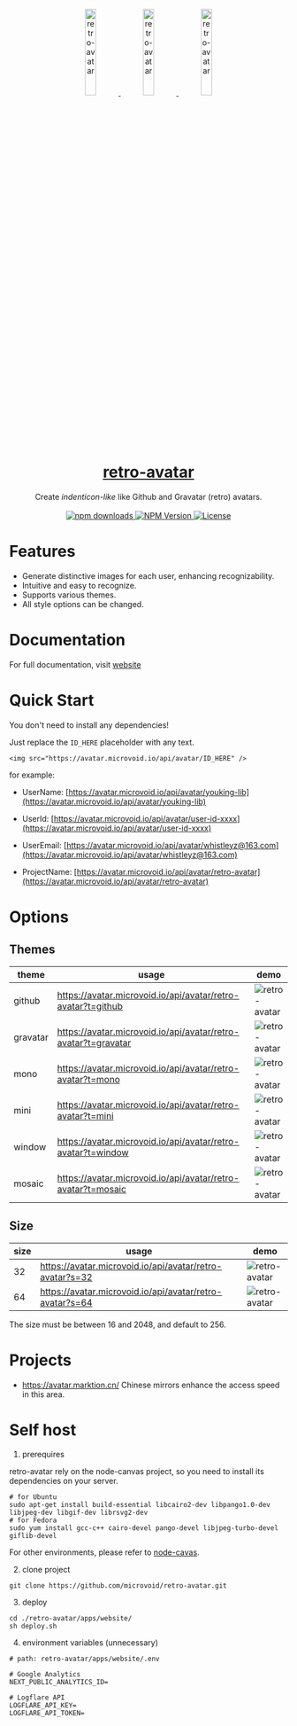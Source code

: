 <p align="center">
  <a href="https://avatar.microvoid.io/">
    <img width="20%" src="https://avatar.microvoid.io/api/avatar/retro-avatar?t=gravatar" alt="retro-avatar" />
    <img width="20%" src="https://avatar.microvoid.io/api/avatar/retro-avatar?t=window" alt="retro-avatar" />
    <img width="20%" src="https://avatar.microvoid.io/api/avatar/retro-avatar?t=github" alt="retro-avatar" />
    <h1 align="center">retro-avatar</h1>
  </a>
</p>

<p align="center">
  Create <em>indenticon-like</em> like Github and Gravatar (retro) avatars.<br><br>
  <a href="https://www.npmjs.com/package/retro-avatar">
    <img src="https://img.shields.io/npm/dm/retro-avatar.svg?style=flat-round" alt="npm downloads">
  </a>
  <a href="https://www.npmjs.com/package/retro-avatar">
    <img alt="NPM Version" src="https://badgen.net/npm/v/retro-avatar" />
  </a>
  <a href="https://github.com/microvoid/retro-avatar/blob/main/LICENSE">
    <img src="https://img.shields.io/npm/l/retro-avatar?style=flat" alt="License">
  </a>
</p>

# Features

- Generate distinctive images for each user, enhancing recognizability.
- Intuitive and easy to recognize.
- Supports various themes.
- All style options can be changed.

# Documentation

For full documentation, visit [website](https://avatar.microvoid.io/)

# Quick Start

You don't need to install any dependencies!

Just replace the `ID_HERE` placeholder with any text.

```
<img src="https://avatar.microvoid.io/api/avatar/ID_HERE" />
```

for example:


- UserName: [https://avatar.microvoid.io/api/avatar/youking-lib](https://avatar.microvoid.io/api/avatar/youking-lib)

- UserId: [https://avatar.microvoid.io/api/avatar/user-id-xxxx](https://avatar.microvoid.io/api/avatar/user-id-xxxx)

- UserEmail: [https://avatar.microvoid.io/api/avatar/whistleyz@163.com](https://avatar.microvoid.io/api/avatar/whistleyz@163.com)

- ProjectName: [https://avatar.microvoid.io/api/avatar/retro-avatar](https://avatar.microvoid.io/api/avatar/retro-avatar)

# Options

## Themes

| theme | usage | demo |
| ---- | ---- | ---- |
| github | https://avatar.microvoid.io/api/avatar/retro-avatar?t=github | ![retro-avatar](https://avatar.microvoid.io/api/avatar/retro-avatar?t=github&s=32)   |
| gravatar | https://avatar.microvoid.io/api/avatar/retro-avatar?t=gravatar | ![retro-avatar](https://avatar.microvoid.io/api/avatar/retro-avatar?t=gravatar&s=32)   |
| mono | https://avatar.microvoid.io/api/avatar/retro-avatar?t=mono | ![retro-avatar](https://avatar.microvoid.io/api/avatar/retro-avatar?t=mono&s=32)   |
| mini | https://avatar.microvoid.io/api/avatar/retro-avatar?t=mini | ![retro-avatar](https://avatar.microvoid.io/api/avatar/retro-avatar?t=mini&s=32)   |
| window | https://avatar.microvoid.io/api/avatar/retro-avatar?t=window | ![retro-avatar](https://avatar.microvoid.io/api/avatar/retro-avatar?t=window&s=32)   |
| mosaic | https://avatar.microvoid.io/api/avatar/retro-avatar?t=mosaic | ![retro-avatar](https://avatar.microvoid.io/api/avatar/retro-avatar?t=mosaic&s=32)   |

## Size

| size | usage | demo |
| ---- | ---- | ---- |
| 32 | https://avatar.microvoid.io/api/avatar/retro-avatar?s=32 | ![retro-avatar](https://avatar.microvoid.io/api/avatar/retro-avatar?s=32)   |
| 64 | https://avatar.microvoid.io/api/avatar/retro-avatar?s=64 | ![retro-avatar](https://avatar.microvoid.io/api/avatar/retro-avatar?s=64)   |

The size must be between 16 and 2048, and default to 256.

# Projects

- https://avatar.marktion.cn/ Chinese mirrors enhance the access speed in this area.

# Self host

1. prerequires

retro-avatar rely on the node-canvas project, so you need to install its dependencies on your server.

```
# for Ubuntu
sudo apt-get install build-essential libcairo2-dev libpango1.0-dev libjpeg-dev libgif-dev librsvg2-dev
# for Fedora
sudo yum install gcc-c++ cairo-devel pango-devel libjpeg-turbo-devel giflib-devel
```

For other environments, please refer to [node-cavas](https://github.com/Automattic/node-canvas).

2. clone project

```shell
git clone https://github.com/microvoid/retro-avatar.git
```

3. deploy

```
cd ./retro-avatar/apps/website/
sh deploy.sh
```

4. environment variables (unnecessary)

```
# path: retro-avatar/apps/website/.env

# Google Analytics
NEXT_PUBLIC_ANALYTICS_ID=

# Logflare API
LOGFLARE_API_KEY=
LOGFLARE_API_TOKEN=
```
